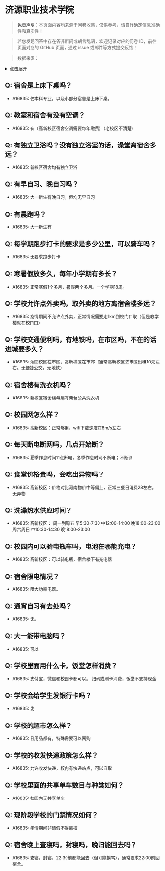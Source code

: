 # 济源职业技术学院

> [免责声明](https://colleges.chat/#_3)：本页面内容均来源于问卷收集，仅供参考，请自行确定信息准确性和真实性！

> 若您发现回答中存在答非所问或胡言乱语，欢迎记录对应的问卷 ID，前往页面对应的 GitHub 页面，通过 issue 或邮件等方式提交反馈！

> 数据来源：

<details><summary>点击展开</summary>
<ul>
<li>A16835: 匿名 (2023 年 02 月)</li>
</ul>
</details>

## Q: 宿舍是上床下桌吗？

- A16835: 仅本科专业，以及小部分宿舍是上床下桌。

## Q: 教室和宿舍有没有空调？

- A16835: 有（高新校区宿舍空调需要每年缴费）（老校区不清楚）

## Q: 有独立卫浴吗？没有独立浴室的话，澡堂离宿舍多远？

- A16835: 新校区宿舍均有独立卫浴

## Q: 有早自习、晚自习吗？

- A16835: 大一新生有晚自习，但均无早自习

## Q: 有晨跑吗？

- A16835: 大一新生有

## Q: 每学期跑步打卡的要求是多少公里，可以骑车吗？

- A16835: 无要求跑步打卡

## Q: 寒暑假放多久，每年小学期有多长？

- A16835: 正常寒假1个多月，暑假两个多月。一个学期18周。

## Q: 学校允许点外卖吗，取外卖的地方离宿舍楼多远？

- A16835: 疫情期间不允许点外卖，正常情况需要走1km到校门口取（但是教学楼就在校门口）

## Q: 学校交通便利吗，有地铁吗，在市区吗，不在的话进城要多久？

- A16835: 沁园校区在市区，高新校区在市郊（通常高新校区去市区出租10元左右。无便捷公交，无地铁）

## Q: 宿舍楼有洗衣机吗？

- A16835: 新校区宿舍楼每层有两台公共洗衣机

## Q: 校园网怎么样？

- A16835: 高新校区：正常够用，wifi下载速度在8m/s左右

## Q: 每天断电断网吗，几点开始断？

- A16835: 夏季作息时间11点断电，冬季作息时间不断电；不断网

## Q: 食堂价格贵吗，会吃出异物吗？

- A16835: 高新校区：价格对比河南物价中等偏上，正常三餐日消费28左右。无异物

## Q: 洗澡热水供应时间？

- A16835: 高新校区：
周一到周五 早5:30-7:30 中12:00-14:00 晚18:00-23:00 
周六周日 中10:30-14:30 晚18:00-23:00

## Q: 校园内可以骑电瓶车吗，电池在哪能充电？

- A16835: 高新校区：可以骑电瓶，宿舍楼下有充电器

## Q: 宿舍限电情况？

- A16835: 限大功率电器。

## Q: 通宵自习有去处吗？

- A16835: 无。

## Q: 大一能带电脑吗？

- A16835: 可以

## Q: 学校里面用什么卡，饭堂怎样消费？

- A16835: 支付宝，微信和校园卡都可以。
扫码或刷卡消费，饭堂不支持现金

## Q: 学校会给学生发银行卡吗？

- A16835: 发

## Q: 学校的超市怎么样？

- A16835: 日用品都有，特殊需要可以网购

## Q: 学校的收发快递政策怎么样？

- A16835: 允许收发快递，校内有快递站点，可以自取

## Q: 学校里面的共享单车数目与种类如何？

- A16835: 校园内无共享单车

## Q: 现阶段学校的门禁情况如何？

- A16835: 疫情期间非请假不得离校

## Q: 宿舍晚上查寝吗，封寝吗，晚归能回去吗？

- A16835: 查寝，封寝，22:30前都能回去（但可能挨骂），通常要求22:00前回宿舍。

